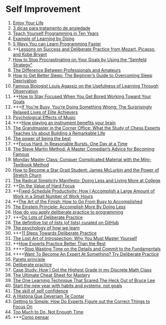 # Self Improvement

1. [Enjoy Your Life](http://www.rdegges.com/enjoy-your-life/)
1. [3 dicas para tratamento de ansiedade](https://www.javascriptmasters.com.br/blog/mindfulness/3-dicas-para-tratamento-de-ansiedade/)
1. [Teach Yourself Programming in Ten Years](http://norvig.com/21-days.html)
1. [Example of Learning by Doing](http://www.engines4ed.org/hyperbook/nodes/NODE-121-pg.htmlp)
1. [5 Ways You can Learn Programming Faster](http://www.cprogramming.com/how_to_learn_to_program.html)
1. ++[Lessons on Success and Deliberate Practice from Mozart, Picasso, and Kobe Bryant](http://jamesclear.com/deliberate-practice)
1. [How to Stop Procrastinating on Your Goals by Using the “Seinfeld Strategy”](http://jamesclear.com/stop-procrastinating-seinfeld-strategy)
1. [The Difference Between Professionals and Amateurs](http://jamesclear.com/professionals-and-amateurs)
1. [How to Get Better Sleep: The Beginner’s Guide to Overcoming Sleep Deprivation](http://jamesclear.com/better-sleep)
1. [Famous Biologist Louis Agassiz on the Usefulness of Learning Through Observation](http://jamesclear.com/louis-agassiz)
1. ++[How to Stay Focused When You Get Bored Working Toward Your Goals](http://jamesclear.com/stay-focused)
1. +++[If You’re Busy, You’re Doing Something Wrong: The Surprisingly Relaxed Lives of Elite Achievers](http://calnewport.com/blog/2011/11/11/if-youre-busy-youre-doing-something-wrong-the-surprisingly-relaxed-lives-of-elite-achievers/)
1. [Psychological Effects of Music](https://www.youtube.com/watch?v=Pu8noB1Kc8w)
1. +++[How playing an instrument benefits your brain](https://www.youtube.com/watch?v=R0JKCYZ8hng)
1. [The Grandmaster in the Corner Office: What the Study of Chess Experts Teaches Us about Building a Remarkable Life](http://calnewport.com/blog/2010/01/06/the-grandmaster-in-the-corner-office-what-the-study-of-chess-experts-teaches-us-about-building-a-remarkable-life/)
1. [The power of being the best](http://calnewport.com/blog/2007/07/20/the-power-of-being-the-best/)
1. ++[Focus Hard. In Reasonable Bursts. One Day at a Time](http://calnewport.com/blog/2009/08/20/focus-hard-in-reasonable-bursts-one-day-at-a-time/)
1. [The Steve Martin Method: A Master Comedian’s Advice for Becoming Famous](http://calnewport.com/blog/2008/02/01/the-steve-martin-method-a-master-comedians-advice-for-becoming-famous/)
1. [Monday Master Class: Conquer Complicated Material with the Mini-Textbook Method](http://calnewport.com/blog/2008/06/23/monday-master-class-conquer-complicated-material-with-the-mini-textbook-method/)
1. [How to Become a Star Grad Student: James McLurkin and the Power of Stretch Churn](http://calnewport.com/blog/2010/03/15/how-to-become-a-star-grad-student-james-mclurkin-and-the-power-of-stretch-churn/)
1. [The Radical Simplicity Manifesto: Doing Less and Living More at College](http://calnewport.com/blog/2008/03/11/the-radical-simplicity-manifesto-doing-less-and-living-more-at-college/)
1. ++[On the Value of Hard Focus](http://calnewport.com/blog/2009/06/22/on-the-value-of-hard-focus/)
1. ++[Fixed-Schedule Productivity: How I Accomplish a Large Amount of Work in a Small Number of Work Hours](http://calnewport.com/blog/2008/02/15/fixed-schedule-productivity-how-i-accomplish-a-large-amount-of-work-in-a-small-number-of-work-hours/)
1. ++[The Art of the Finish: How to Go From Busy to Accomplished](http://www.scotthyoung.com/blog/2007/10/18/the-art-of-the-finish-how-to-go-from-busy-to-accomplished/)
1. [The Einstein Principle: Accomplish More By Doing Less](http://calnewport.com/blog/2007/10/10/the-einstein-principle-accomplish-more-by-doing-less/)
1. [How do you apply deliberate practice to programming](http://www.quora.com/How-do-you-apply-deliberate-practice-to-programming)
1. +++[Do Lots of Deliberate Practice](http://programmer.97things.oreilly.com/wiki/index.php/Do_Lots_of_Deliberate_Practice)
1. [The definitive list of lists (of lists) curated on GitHub](https://github.com/jnv/lists)
1. [The psychology of how we learn](http://thenextweb.com/lifehacks/2015/06/28/the-psychology-of-how-we-learn/)
1. +++[11 Steps Towards Deliberate Practice](http://expertenough.com/2327/deliberate-practice-steps)
1. [The Lost Art of Introspection: Why You Must Master Yourself](http://expertenough.com/2990/the-lost-art-of-introspection-why-you-must-master-yourself)
1. ++[How Experts Practice Better Than the Rest](http://jamesclear.com/deliberate-practice-strategy)
1. ++++[Stop Wasting Time on the Details and Commit to the Fundamentals](http://jamesclear.com/fundamentals)
1. ++++[Want To Become An Expert At Something? Try Deliberate Practice](http://www.makeuseof.com/tag/want-become-expert-something-try-deliberate-practice/)
1. [Pareto principle](https://en.wikipedia.org/wiki/Pareto_principle)
1. [Deliberate practice](https://en.wikipedia.org/wiki/Practice_%28learning_method%29#Deliberate_practice)
1. [Case Study: How I Got the Highest Grade in my Discrete Math Class](http://calnewport.com/blog/2008/11/25/case-study-how-i-got-the-highest-grade-in-my-discrete-math-class/)
1. [The Ultimate Cheat Sheet for Mastery](http://www.jamesaltucher.com/2014/02/the-ultimate-cheat-sheet-for-mastery/)
1. [The One Learning Technique That Scared The Heck Out of Bruce Lee](https://medium.com/life-learning/the-one-learning-technique-that-scared-the-heck-out-of-bruce-lee-b88ec2971020)
1. [Start the new year with habits and systems, not goals](http://blog.crew.co/habits-and-systems-not-goals/)
1. [The skill of self confidence](https://www.youtube.com/watch?v=w-HYZv6HzAs)
1. [A História Que Deveriam Te Contar](https://www.youtube.com/watch?v=FDJvQyq3wpo)
1. [Getting to Simple: How Do Experts Figure out the Correct Things to Focus On](http://jamesclear.com/getting-simple)
1. [Too Much to Do, Not Enough Time](http://zenhabits.net/overloaded/)
1. +++[Como pensar](https://www.youtube.com/watch?v=nwgm7-VrpOg)
